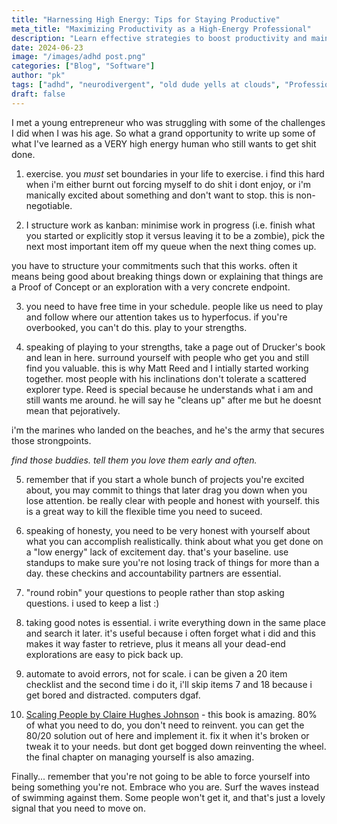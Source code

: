 ```yaml
---
title: "Harnessing High Energy: Tips for Staying Productive"
meta_title: "Maximizing Productivity as a High-Energy Professional"
description: "Learn effective strategies to boost productivity and maintain focus as a high-energy professional. Discover tips for structuring work, maintaining balance, and leveraging your strengths to achieve success."
date: 2024-06-23
image: "/images/adhd post.png"
categories: ["Blog", "Software"]
author: "pk"
tags: ["adhd", "neurodivergent", "old dude yells at clouds", "Professional Development"]
draft: false
---
```


I met a young entrepreneur who was struggling with some of the challenges I did when I was his age. So what a grand opportunity to write up some of what I've learned as a VERY high energy human who still wants to get shit done. 

1. exercise. you _must_ set boundaries in your life to exercise. i find this hard when i'm either burnt out forcing myself to do shit i dont enjoy, or i'm manically excited about something and don't want to stop. this is non-negotiable. 

2. I structure work as kanban: minimise work in progress (i.e. finish what you started or explicitly stop it versus leaving it to be a zombie), pick the next most important item off my queue when the next thing comes up. 

you have to structure your commitments such that this works. often it means being good about breaking things down or explaining that things are a Proof of Concept or an exploration with a very concrete endpoint. 

3. you need to have free time in your schedule. people like us need to play and follow where our attention takes us to hyperfocus. if you're overbooked, you can't do this. play to your strengths.

4. speaking of playing to your strengths, take a page out of Drucker's book and lean in here. surround yourself with people who get you and still find you valuable. this is why Matt Reed and I intially started working together. most people with his inclinations don't tolerate a scattered explorer type. Reed is special because he understands what i am and still wants me around. he will say he "cleans up" after me but he doesnt mean that pejoratively. 

i'm the marines who landed on the beaches, and he's the army that secures those strongpoints.

*find those buddies. tell them you love them early and often.*

5. remember that if you start a whole bunch of projects you're excited about, you may commit to things that later drag you down when you lose attention. be really clear with people and honest with yourself. this is a great way to kill the flexible time you need to suceed. 

6. speaking of honesty, you need to be very honest with yourself about what you can accomplish realistically. think about what you get done on a "low energy" lack of excitement day. that's your baseline. use standups to make sure you're not losing track of things for more than a day. these checkins and accountability partners are essential. 

7. "round robin" your questions to people rather than stop asking questions. i used to keep a list :) 

8. taking good notes is essential. i write everything down in the same place and search it later. it's useful because i often forget what i did and this makes it way faster to retrieve, plus it means all your dead-end explorations are easy to pick back up.

9. automate to avoid errors, not for scale. i can be given a 20 item checklist and the second time i do it, i'll skip items 7 and 18 because i get bored and distracted. computers dgaf. 

10. [Scaling People by Claire Hughes Johnson](https://press.stripe.com/scaling-people) - this book is amazing. 80% of what you need to do, you don't need to reinvent. you can get the 80/20 solution out of here and implement it. fix it when it's broken or tweak it to your needs. but dont get bogged down reinventing the wheel. the final chapter on managing yourself is also amazing.

Finally... remember that you're not going to be able to force yourself into being something you're not. Embrace who you are. Surf the waves instead of swimming against them. Some people won't get it, and that's just a lovely signal that you need to move on.

